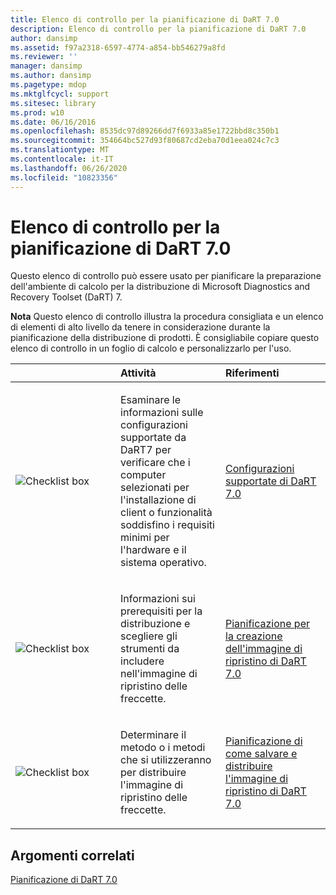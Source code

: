 ```yaml
---
title: Elenco di controllo per la pianificazione di DaRT 7.0
description: Elenco di controllo per la pianificazione di DaRT 7.0
author: dansimp
ms.assetid: f97a2318-6597-4774-a854-bb546279a8fd
ms.reviewer: ''
manager: dansimp
ms.author: dansimp
ms.pagetype: mdop
ms.mktglfcycl: support
ms.sitesec: library
ms.prod: w10
ms.date: 06/16/2016
ms.openlocfilehash: 8535dc97d89266dd7f6933a85e1722bbd8c350b1
ms.sourcegitcommit: 354664bc527d93f80687cd2eba70d1eea024c7c3
ms.translationtype: MT
ms.contentlocale: it-IT
ms.lasthandoff: 06/26/2020
ms.locfileid: "10823356"
---
```

# Elenco di controllo per la pianificazione di DaRT 7.0


Questo elenco di controllo può essere usato per pianificare la preparazione dell'ambiente di calcolo per la distribuzione di Microsoft Diagnostics and Recovery Toolset (DaRT) 7.

**Nota**  Questo elenco di controllo illustra la procedura consigliata e un elenco di elementi di alto livello da tenere in considerazione durante la pianificazione della distribuzione di prodotti. È consigliabile copiare questo elenco di controllo in un foglio di calcolo e personalizzarlo per l'uso.

 

<table>
<colgroup>
<col width="33%" />
<col width="33%" />
<col width="33%" />
</colgroup>
<thead>
<tr class="header">
<th align="left"></th>
<th align="left">Attività</th>
<th align="left">Riferimenti</th>
</tr>
</thead>
<tbody>
<tr class="odd">
<td align="left"><img src="images/checklistbox.gif" alt="Checklist box" /></td>
<td align="left"><p>Esaminare le informazioni sulle configurazioni supportate da DaRT7 per verificare che i computer selezionati per l'installazione di client o funzionalità soddisfino i requisiti minimi per l'hardware e il sistema operativo.</p></td>
<td align="left"><p><a href="dart-70-supported-configurations-dart-7.md" data-raw-source="[DaRT 7.0 Supported Configurations](dart-70-supported-configurations-dart-7.md)">Configurazioni supportate di DaRT 7.0</a></p></td>
</tr>
<tr class="even">
<td align="left"><img src="images/checklistbox.gif" alt="Checklist box" /></td>
<td align="left"><p>Informazioni sui prerequisiti per la distribuzione e scegliere gli strumenti da includere nell'immagine di ripristino delle freccette.</p></td>
<td align="left"><p><a href="planning-to-create-the-dart-70-recovery-image.md" data-raw-source="[Planning to Create the DaRT 7.0 Recovery Image](planning-to-create-the-dart-70-recovery-image.md)">Pianificazione per la creazione dell'immagine di ripristino di DaRT 7.0</a></p></td>
</tr>
<tr class="odd">
<td align="left"><img src="images/checklistbox.gif" alt="Checklist box" /></td>
<td align="left"><p>Determinare il metodo o i metodi che si utilizzeranno per distribuire l'immagine di ripristino delle freccette.</p></td>
<td align="left"><p><a href="planning-how-to-save-and-deploy-the-dart-70-recovery-image.md" data-raw-source="[Planning How to Save and Deploy the DaRT 7.0 Recovery Image](planning-how-to-save-and-deploy-the-dart-70-recovery-image.md)">Pianificazione di come salvare e distribuire l'immagine di ripristino di DaRT 7.0</a></p></td>
</tr>
</tbody>
</table>

 

## Argomenti correlati


[Pianificazione di DaRT 7.0](planning-for-dart-70-new-ia.md)

 

 





